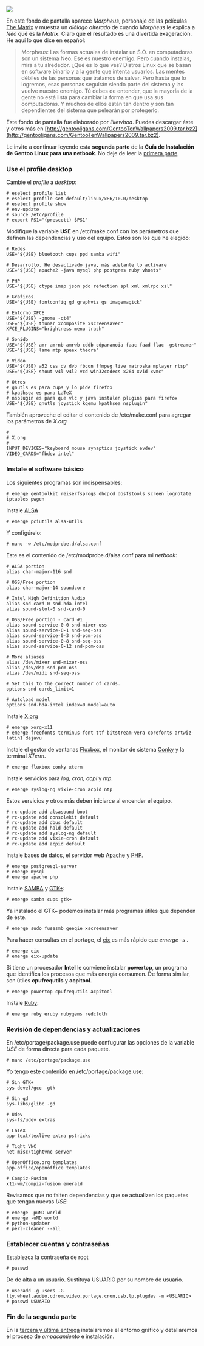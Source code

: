 
<a href="gentoo-linux-mi-instalacion-personal-2010/wallpaper-gentoo-morpheus.jpg"><img class="img-responsive" src="gentoo-linux-mi-instalacion-personal-2010/wallpaper-gentoo-morpheus-small.jpg"></a>

En este fondo de pantalla aparece _Morpheus_, personaje de las películas [The Matrix](http://www.imdb.com/title/tt0133093/) y muestra un _diálogo alterado_ de cuando _Morpheus_ le explica a _Neo_ qué es la _Matrix_. Claro que el resultado es una divertida exageración. He aquí lo que dice en español:

> Morpheus: Las formas actuales de instalar un S.O. en computadoras son un sistema Neo. Ese es nuestro enemigo. Pero cuando instalas, mira a tu alrededor. ¿Qué es lo que ves? Distros Linux que se basan en software binario y a la gente que intenta usuarlos. Las mentes débiles de las personas que tratamos de salvar. Pero hasta que lo logremos, esas personas seguirán siendo parte del sistema y las vuelve nuestro enemigo. Tú debes de entender, que la mayoría de la gente no está lista para cambiar la forma en que usa sus computadoras. Y muchos de ellos están tan dentro y son tan dependientes del sistema que pelearán por protegerlo.

Este fondo de pantalla fue elaborado por _likewhoa_. Puedes descargar éste y otros más en [http://gentooligans.com/GentooTenWallpapers2009.tar.bz2](http://gentooligans.com/GentooTenWallpapers2009.tar.bz2).

Le invito a continuar leyendo esta **segunda parte** de la **Guía de Instalación de Gentoo Linux para una netbook**. No deje de leer la [primera parte](gentoo-linux-mi-instalacion-personal-2010-parte-1.html).

### Use el profile desktop

Cambie el _profile_ a _desktop_:

    # eselect profile list
    # eselect profile set default/linux/x86/10.0/desktop
    # eselect profile show
    # env-update
    # source /etc/profile
    # export PS1="(prescott) $PS1"

Modifique la variable **USE** en /etc/make.conf con los parámetros que definen las dependencias y uso del equipo. Estos son los que he elegido:

    # Redes
    USE="${USE} bluetooth cups ppd samba wifi"

    # Desarrollo. He desactivado java, más adelante lo activare
    USE="${USE} apache2 -java mysql php postgres ruby vhosts"

    # PHP
    USE="${USE} ctype imap json pdo refection spl xml xmlrpc xsl"

    # Graficos
    USE="${USE} fontconfig gd graphviz gs imagemagick"

    # Entorno XFCE
    USE="${USE} -gnome -qt4"
    USE="${USE} thunar xcomposite xscreensaver"
    XFCE_PLUGINS="brightness menu trash"

    # Sonido
    USE="${USE} amr amrnb amrwb cddb cdparanoia faac faad flac -gstreamer"
    USE="${USE} lame mtp speex theora"

    # Video
    USE="${USE} a52 css dv dvb fbcon ffmpeg live matroska mplayer rtsp"
    USE="${USE} shout v4l v4l2 vcd win32codecs x264 xvid xvmc"

    # Otros
    # gnutls es para cups y lo pide firefox
    # kpathsea es para LaTeX
    # nsplugin es para que vlc y java instalen plugins para firefox
    USE="${USE} gnutls joystick kqemu kpathsea nsplugin"

También aproveche el editar el contenido de /etc/make.conf para agregar los parámetros de *X.org*

    #
    # X.org
    #
    INPUT_DEVICES="keyboard mouse synaptics joystick evdev"
    VIDEO_CARDS="fbdev intel"

### Instale el software básico

Los siguientes programas son indispensables:

    # emerge gentoolkit reiserfsprogs dhcpcd dosfstools screen logrotate iptables pwgen

Instale [ALSA](http://www.alsa-project.org/)

    # emerge pciutils alsa-utils

Y configúrelo:

    # nano -w /etc/modprobe.d/alsa.conf

Este es el contenido de /etc/modprobe.d/alsa.conf para mi _netbook_:

    # ALSA portion
    alias char-major-116 snd

    # OSS/Free portion
    alias char-major-14 soundcore

    # Intel High Definition Audio
    alias snd-card-0 snd-hda-intel
    alias sound-slot-0 snd-card-0

    # OSS/Free portion - card #1
    alias sound-service-0-0 snd-mixer-oss
    alias sound-service-0-1 snd-seq-oss
    alias sound-service-0-3 snd-pcm-oss
    alias sound-service-0-8 snd-seq-oss
    alias sound-service-0-12 snd-pcm-oss

    # More aliases
    alias /dev/mixer snd-mixer-oss
    alias /dev/dsp snd-pcm-oss
    alias /dev/midi snd-seq-oss

    # Set this to the correct number of cards.
    options snd cards_limit=1

    # Autoload model
    options snd-hda-intel index=0 model=auto

Instale [X.org](http://www.x.org/)

    # emerge xorg-x11
    # emerge freefonts terminus-font ttf-bitstream-vera corefonts artwiz-latin1 dejavu

Instale el gestor de ventanas [Fluxbox](http://www.fluxbox.org/), el monitor de sistema [Conky](http://conky.sourceforge.net/) y la terminal _XTerm_.

    # emerge fluxbox conky xterm

Instale servicios para _log, cron, acpi_ y _ntp_.

    # emerge syslog-ng vixie-cron acpid ntp

Estos servicios y otros más deben iniciarce al encender el equipo.

    # rc-update add alsasound boot
    # rc-update add consolekit default
    # rc-update add dbus default
    # rc-update add hald default
    # rc-update add syslog-ng default
    # rc-update add vixie-cron default
    # rc-update add acpid default

Instale bases de datos, el servidor web [Apache](http://httpd.apache.org/) y [PHP](http://php.net/).

    # emerge postgresql-server
    # emerge mysql
    # emerge apache php

Instale [SAMBA](http://www.samba.org/) y [GTK+](http://www.gtk.org/):

    # emerge samba cups gtk+

Ya instalado el GTK+ podemos instalar más programas útiles que dependen de éste.

    # emerge sudo fusesmb geeqie xscreensaver

Para hacer consultas en el portage, el [eix](http://eix.berlios.de/) es más rápido que _emerge -s <texto>_.

    # emerge eix
    # emerge eix-update

Si tiene un procesador **Intel** le conviene instalar **powertop**, un programa que identifica los procesos que más energía consumen. De forma similar, son útiles **cpufrequtils** y **acpitool**.

    # emerge powertop cpufrequtils acpitool

Instale [Ruby](http://www.ruby-lang.org/):

    # emerge ruby eruby rubygems redcloth

### Revisión de dependencias y actualizaciones

En /etc/portage/package.use puede confugurar las opciones de la variable _USE_ de forma directa para cada paquete.

    # nano /etc/portage/package.use

Yo tengo este contenido en /etc/portage/package.use:

    # Sin GTK+
    sys-devel/gcc -gtk

    # Sin gd
    sys-libs/glibc -gd

    # Udev
    sys-fs/udev extras

    # LaTeX
    app-text/texlive extra pstricks

    # Tight VNC
    net-misc/tightvnc server

    # OpenOffice.org templates
    app-office/openoffice templates

    # Compiz-Fusion
    x11-wm/compiz-fusion emerald

Revisamos que no falten dependencias y que se actualizen los paquetes que tengan nuevas _USE_:

    # emerge -puND world
    # emerge -uND world
    # python-updater
    # perl-cleaner --all

### Establecer cuentas y contraseñas

Establezca la contraseña de root

    # passwd

De de alta a un usuario. Sustituya USUARIO por su nombre de usuario.

    # useradd -g users -G tty,wheel,audio,cdrom,video,portage,cron,usb,lp,plugdev -m <USUARIO>
    # passwd USUARIO

### Fin de la segunda parte

En la [tercera y última entrega](gentoo-linux-mi-instalacion-personal-2010-parte-3.html) instalaremos el entorno gráfico y detallaremos el proceso de _empacamiento_ e instalación.
